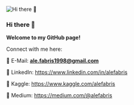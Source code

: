 ![Hi there 👋](https://i.postimg.cc/MptrFqHk/alefabris.png)

### Hi there 👋

**Welcome to my GitHub page!**

Connect with me here:

📧 E-Mail: **[ale.fabris1998@gmail.com](mailto:ale.fabris1998@gmail.com)**

🔗 LinkedIn: https://www.linkedin.com/in/alefabris

🔗 Kaggle: https://www.kaggle.com/alefabris

🔗 Medium: https://medium.com/@alefabris
